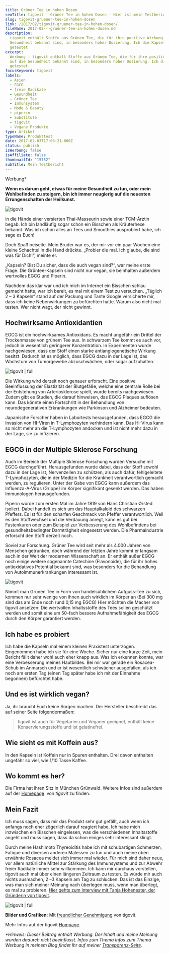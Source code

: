 ```yaml
---
title: Grüner Tee in hohen Dosen
seoTitle: tigovit - Grüner Tee in hohen Dosen - Hier ist mein Testbericht
slug: tigovit-gruener-tee-in-hohen-dosen
link: /2017/02/tigovit-gruener-tee-in-hohen-dosen/
fileName: 2017-02---gruener-tee-in-hohen-dosen.md
description:
  tigovit enthält Stoffe aus Grünem Tee, die für ihre positive Wirkung auf die
  Gesundheit bekannt sind, in besonders hoher Dosierung. Ich die Kapseln
  getestet
excerpt:
  Werbung - tigovit enthält Stoffe aus Grünem Tee, die für ihre positive Wirkung
  auf die Gesundheit bekannt sind, in besonders hoher Dosierung. Ich die Kapseln
  getestet.
focusKeyword: tigovit
labels:
  - Asien
  - EGCG
  - freie Radikale
  - Gesundheit
  - Grüner Tee
  - Immunsystem
  - Mode & Beauty
  - piperin
  - Substitute
  - tigovit
  - Vegane Produkte
type: Artikel
typeName: Produkttest
date: 2017-02-03T17:03:21.000Z
status: publish
isWerbung: false
isAffiliate: false
thumbnailId: "15752"
subTitle: Mein Testbericht
---
```


Werbung\*

<strong>Wenn es darum geht, etwas für meine Gesundheit zu tun, oder mein
Wohlbefinden zu steigern, bin ich immer neugierig auf die neuesten
Errungenschaften der Heilkunst.</strong>

![tigovit](http://cardamonchai.com/wp-content/uploads/2017/02/tigovit-640x668.jpg)

in die Hände einer versierten Thai-Masseurin sowie einer TCM-Ärztin begab. Ich
bin landläufig sogar schon ein Bisschen als Kräuterhexe bekannt. Was ich schon
alles an Tees und Smoothies ausprobiert habe, ich sage es Euch!

Doch Spaß beiseite. Mein Bruder war es, der mir vor ein paar Wochen eine kleine
Schachtel in die Hand drückte. „Probier die mal. Ich glaube, die sind was für
Dich!“, meinte er.

„Kapseln? Bist Du sicher, dass die auch vegan sind?“, war meine erste Frage. Die
Grüntee-Kapseln sind nicht nur vegan, sie beinhalten außerdem wertvolles EGCG
und Piperin.

Nachdem das klar war und ich mich im Internet ein Bisschen schlau gemacht hatte,
war ich bereit, es mal mit einem Test zu versuchen. „Täglich 2 – 3 Kapseln“
stand auf der Packung und Tante Google versicherte mir, dass ich keine
Nebenwirkungen zu befürchten hatte. Warum also nicht mal testen. Wer nicht wagt,
der nicht gewinnt.

## Hochwirksame Antioxidantien

EGCG ist ein hochwirksames Antioxidans. Es macht ungefähr ein Drittel der
Trockenmasse von grünem Tee aus. In schwarzem Tee kommt es auch vor, jedoch in
wesentlich geringerer Konzentration. In Experimenten wurde nachgewiesen, dass
der Stoff einen starke antiangiogenetische Wirkung besitzt. Dadurch ist es
möglich, dass EGCG dazu in der Lage ist, das Wachstum von Tumorgewebe
abzuschwächen, oder sogar aufzuhalten.

![tigovit | full](http://cardamonchai.com/wp-content/uploads/2017/02/tigofit3.png)

Die Wirkung wird derzeit noch genauer erforscht. Eine positive Beeinflussung der
Elastizität der Blutgefäße, welche eine zentrale Rolle bei der Entstehung von
Arteriosklerose spielt, wurde bereits nachgewiesen. Zudem gibt es Studien, die
darauf hinweisen, das EGCG Plaques auflösen kann. Das könnte einen Fortschritt
in der Behandlung von neurodegenerativen Erkrankungen wie Parkinson und
Alzheimer bedeuten.

Japanische Forscher haben in Labortests herausgefunden, dass EGCG die Invasion
von HI-Viren in T-Lymphozyten verhindern kann. Das HI-Virus kann so nicht mehr
an die T-Lymphozyten andocken und ist nicht mehr dazu in der Lage, sie zu
infizieren.

## EGCG in der Multiple Sklerose Forschung

Auch im Bereich der Multiple Sklerose Forschung wurden Versuche mit EGCG
durchgeführt. Herausgefunden wurde dabei, dass der Stoff sowohl dazu in der Lage
ist, Nervenzellen zu schützen, als auch dafür, fehlgeleitete T-Lymphozyten, die
in der Medizin für die Krankheit verantwortlich gemacht werden, zu regulieren.
Unter der Gabe von EGCG kann außerdem das Influenza-A-Virus (Grippe) im Körper
signifikant gesenkt werden. Das haben Immunologen herausgefunden.

Piperin wurde zum ersten Mal im Jahre 1819 von Hans Christian Ørsted isoliert.
Dabei handelt es sich um das Hauptalkaloid des schwarzen Pfeffers. Es ist für
den scharfen Geschmack von Pfeffer verantwortlich. Weil es den Stoffwechsel und
die Verdauung anregt, kann es gut bei Fastenkuren oder zum Beispiel zur
Verbesserung des Wohlbefindens bei gesundheitsbedingter Darmträgheit eingesetzt
werden. Die Pharmaindustrie erforscht den Stoff derzeit noch.

Soviel zur Forschung. Grüner Tee wird seit mehr als 4.000 Jahren von Menschen
getrunken, doch während der letzten Jahre kommt er langsam auch in der Welt der
modernen Wissenschaft an. Er enthält außer EGCG noch einige weitere sogenannte
Catechine (Flavonoide), die für ihr hohes antioxidatives Potential bekannt sind,
was besonders für die Behandlung von Autoimmunerkrankungen interessant ist.

![tigovit](http://cardamonchai.com/wp-content/uploads/2017/02/tigofit.png)

Nimmt man Grünen Tee in Form von handelsüblichem Aufguss-Tee zu sich, kommen nur
sehr wenige von ihnen auch wirklich im Körper an (Bei 300 mg sind das am Ende
noch rund 0,15 mg EGCG) Hier möchten die Macher von tigovit ansetzen: Die
wertvollen Inhaltsstoffe des Tees sollen geschützt werden und somit eine um
50-fach bessere Aufnahmefähigkeit des EGCG durch den Körper garantiert werden.

## Ich habe es probiert

Ich habe die Kapseln mal einem kleinen Praxistest unterzogen. Eingenommen habe
ich sie für eine Woche. Sicher nur eine kurze Zeit, mein Bericht fällt daher
wohl auch eher knapp aus. Was ich erkennen konnte, war eine Verbesserung meines
Hautbildes. Bei mir war gerade ein Rosacea-Schub im Anmarsch und er ist
wesentlich schwächer ausgefallen, als ich noch am ersten Tag (einen Tag später
habe ich mit der Einnahme begonnen) befürchtet habe.

## Und es ist wirklich vegan?

Ja, ihr braucht Euch keine Sorgen machen. Der Hersteller beschreibt das auf
seiner Seite folgendermaßen:

<blockquote>tigovit ist auch für Vegetarier und Veganer geeignet, enthält keine Konservierungsstoffe und ist gelatinefrei.</blockquote>

## Wie sieht es mit Koffein aus?

In den Kapseln ist Koffein nur in Spuren enthalten. Drei davon enthalten
ungefähr so viel, wie 1/10 Tasse Kaffee.

## Wo kommt es her?

Die Firma hat ihren Sitz in München Grünwald. Weitere Infos sind außerdem auf
der [Homepage](https://tigofit.com)  von <em>tigovit </em>zu finden.

## Mein Fazit

Ich muss sagen, dass mir das Produkt sehr gut gefällt, auch wenn ich anfangs
noch eher zögerlich darauf reagiert habe. Ich habe mich inzwischen ein Bisschen
eingelesen, was die verschiedenen Inhaltsstoffe angeht und muss sagen, dass da
schon einiges sehr interessant klingt.

Durch meine Hashimoto Thyreoiditis habe ich mit schubartigen Schmerzen, Fatique
und diversen anderen Malessen zu tun und auch meine oben erwähnte Rosacea meldet
sich immer mal wieder. Für mich sind daher neue, vor allem natürliche Mittel zur
Stärkung des Immunsystems und zur Abwehr freier Radikale immer sehr willkommen.
Ich kann mir durchaus vorstellen, tigovit auch mal über einen längeren Zeitraum
zu testen. Es würde mir auch nichts ausmachen, 2 –3 Kapseln am Tag zu schlucken.
Das ist das Einzige, was man sich meiner Meinung nach überlegen muss, wenn man
überlegt, es mal zu probieren.
[Hier gehts zum Interview mit Tanja Hohenester, der Gründerin von tigovit](/2017/03/tigovit-interview/).

![tigovit | full](http://cardamonchai.com/wp-content/uploads/2017/02/tigofit2.png)

<strong>Bilder und Grafiken:</strong> Mit
[freundlicher Genehmigung](https://tigovit.com) von tigovit.

Mehr Infos auf der tigovit [Hompage](https://tigovit.com).

<em>\*Hinweis: Dieser Beitrag enthält Werbung. Der Inhalt und meine Meinung
wurden dadurch nicht beeinflusst. Infos zum Thema Infos zum Thema Werbung in
meinem Blog findet Ihr auf meiner [Transparenz-Seite](/werbung/). </em>
